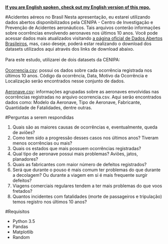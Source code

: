 <a href='https://github.com/paulozip/aeronautic-occurrences'><b>If you are English spoken, check out my English version of this repo.</b></a>

#Acidentes aéreos no Brasil
Nesta apresentação, eu estarei utilizando dados abertos disponibilizados pela CENIPA - Centro de Investigação e Prevenção de Acidentes aeronáuticos. Tais arquivos conterão informações sobre ocorrências envolvendo aeronaves nos últimos 10 anos. Você pode acessar dados mais atualizados visitando <a href='http://dados.gov.br/dataset/ocorrencias-aeronauticas-da-aviacao-civil-brasileira'>a página oficial de Dados Abertos Brasileiros</a>, mas, caso deseje, poderá estar realizando o download dos datasets utilizados aqui através dos links de download abaixo.
<br>
<br>
Para este estudo, utilizarei de dois datasets da CENIPA:
<br>
<br>
<a href='./dataset/ocorrencia.csv'>Ocorrencia.csv</a>: possui os dados sobre cada ocorrência registrada nos últimos 10 anos. Código da ocorrência, Data, Motivo da Ocorrência e Localização serão encontrados nesse conjunto de dados.
<br>
<br>
<a href='./dataset/aeronave.csv'>Aeronave.csv</a>: informações agrupadas sobre as aeronaves envolvidas nas ocorrências registradas no arquivo ocorrencia.csv. Aqui serão encontrados dados como: Modelo da Aeronave, Tipo de Aeronave, Fabricante, Quantidade de Fatalidades, dentre outras.

#Perguntas a serem respondidas

1. Quais são as maiores causas de ocorrências e, eventualmente, queda de aviões?
2. Como tem sido a progressão desses casos nos últimos anos? Tiveram menos ocorrências ou mais?
3. Quais os estados que mais possuem ocorrências registradas?
4. Qual tipo de aeronave possui mais problemas? Aviões, jatos, planadores?
5. Quais as fabricantes com maior número de defeitos registrados?
6. Será que durante o pouso é mais comum ter problemas do que durante a decolagem? Ou durante a viagem em si é mais frequente surgir defeitos?
7. Viagens comerciais regulares tendem a ter mais problemas do que voos fretados?
8. Quantos incidentes com fatalidades (morte de passageiros e tripulação) temos registro nos últimos 10 anos?

#Requisitos

* Python 3.5
* Pandas
* Matplotlib
* Random
